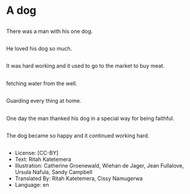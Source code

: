 # A dog

##
There was a man with his one
dog.

##
He loved his dog so much.

##
It was hard working and it used to go to the market to buy meat.

##
fetching water from the well.

##
Guarding every thing at home.

##
One day the man thanked his dog in a special
way for being faithful.

##
The dog became so happy and
it continued working hard.

##
* License: [CC-BY]
* Text: Ritah Katetemera
* Illustration: Catherine Groenewald, Wiehan de Jager, Jean Fullalove, Ursula Nafula, Sandy Campbell
* Translated By: Ritah Katetemera, Cissy Namugerwa
* Language: en
